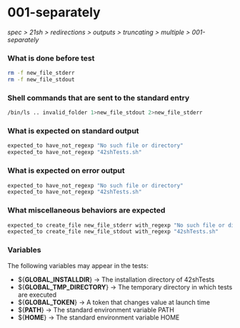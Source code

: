 # 001-separately

*spec > 21sh > redirections > outputs > truncating > multiple > 001-separately*

### What is done before test

```bash
rm -f new_file_stderr
rm -f new_file_stdout
```

### Shell commands that are sent to the standard entry

```bash
/bin/ls .. invalid_folder 1>new_file_stdout 2>new_file_stderr

```

### What is expected on standard output

```bash
expected_to have_not_regexp "No such file or directory"
expected_to have_not_regexp "42shTests.sh"

```

### What is expected on error output

```bash
expected_to have_not_regexp "No such file or directory"
expected_to have_not_regexp "42shTests.sh"

```

### What miscellaneous behaviors are expected

```bash
expected_to create_file new_file_stderr with_regexp "No such file or directory"
expected_to create_file new_file_stdout with_regexp "42shTests.sh"
```

### Variables

The following variables may appear in the tests:

* ${**GLOBAL_INSTALLDIR**} -> The installation directory of 42shTests
* ${**GLOBAL_TMP_DIRECTORY**} -> The temporary directory in which tests are executed
* ${**GLOBAL_TOKEN**} -> A token that changes value at launch time
* ${**PATH**} -> The standard environment variable PATH
* ${**HOME**} -> The standard environment variable HOME

